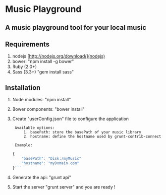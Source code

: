 # Music Playground
## A music playground tool for your local music

## Requirements

1. nodejs [http://nodejs.org/download/](nodejs)
2. bower: "npm install -g bower"
3. Ruby (2.0+)
3. Sass (3.3+) "gem install sass"

## Installation

1. Node modules: "npm install"
2. Bower components: "bower install"
3. Create "userConfig.json" file to configure the application

        Available options:
            1. basePath: store the basePath of your music library
            2. hostname: define the hostname used by grunt-contrib-connect
        
        Example:
    ```js
    {
        "basePath": "Disk:/myMusic"
        "hostname": "myDomain.com"
    }```
    
4. Generate the api: "grunt api"
5. Start the server "grunt server" and you are ready !